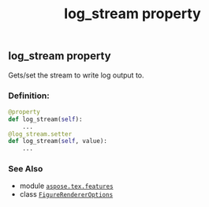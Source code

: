 ﻿---
title: log_stream property
second_title: Aspose.TeX for Python via .NET API References
description: 
type: docs
weight: 50
url: /python-net/aspose.tex.features/figurerendereroptions/log_stream/
is_root: false
---

## log_stream property


Gets/set the stream to write log output to.
### Definition:
```python
@property
def log_stream(self):
    ...
@log_stream.setter
def log_stream(self, value):
    ...
```

### See Also
* module [`aspose.tex.features`](../../)
* class [`FigureRendererOptions`](/tex/python-net/aspose.tex.features/figurerendereroptions)
